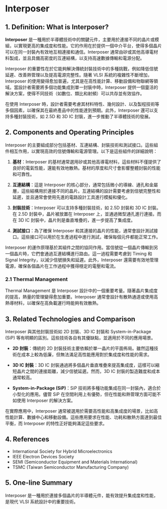 # Interposer

## 1. Definition: What is **Interposer**?
**Interposer** 是一種用於半導體技術中的關鍵元件，主要用於連接不同的晶片或模組，以實現更高的集成度和性能。它的作用在於提供一個中介平台，使得多個晶片可以在同一封裝內有效地互相連接和通信。Interposer 通常由矽或其他高導電材料製成，並且具備高密度的互連結構，以支持高速數據傳輸和電源分配。

Interposer 的重要性在於它能夠解決傳統封裝技術中的多種挑戰，例如降低信號延遲、改善熱管理以及提高電源完整性。隨著 VLSI 系統的複雜性不斷增加，Interposer 的使用變得愈加普遍，尤其是在高性能計算、移動設備和物聯網等領域。當設計者需要將多個功能集成到單一封裝中時，Interposer 提供一個靈活的解決方案，使得不同技術（如數位、類比和射頻）可以共存並有效協作。

在使用 Interposer 時，設計者需要考慮其材料特性、幾何設計、以及製程技術等多個因素，以確保其在最終產品中的性能達到預期。此外，Interposer 還可以支持多種封裝技術，如 2.5D 和 3D IC 封裝，進一步推動了半導體技術的發展。

## 2. Components and Operating Principles
Interposer 的主要組成部分包括基材、互連結構、封裝技術和測試接口。這些組件相互作用，以實現高效的信號傳輸和電源管理。以下是這些組件的詳細說明：

1. **基材**：Interposer 的基材通常選用矽或其他高導電材料，這些材料不僅提供了良好的電氣性能，還能有效地散熱。基材的厚度和尺寸會影響整體封裝的性能和可靠性。

2. **互連結構**：這是 Interposer 的核心部分，通常包括微小的導線、通孔和金屬層，這些結構用於連接不同的晶片。互連結構的設計需要考慮到信號完整性和延遲，並且通常會使用先進的電路設計工具進行模擬和優化。

3. **封裝技術**：Interposer 可以支持多種封裝技術，如 2.5D 封裝和 3D IC 封裝。在 2.5D 封裝中，晶片被放置在 Interposer 上，並通過微型通孔進行連接。而在 3D IC 封裝中，晶片則是垂直堆疊的，進一步提高了集成度。

4. **測試接口**：為了確保 Interposer 和其連接的晶片的性能，通常會設計測試接口。這些接口可以用於在生產過程中進行測試，確保每個元件都能正常工作。

Interposer 的運作原理基於其組件之間的協同作用。當信號從一個晶片傳輸到另一個晶片時，它們會通過互連結構進行路由。這一過程需要考慮到 Timing 和 Signal Integrity，以減少信號損失和延遲。此外，Interposer 還需要有效地管理電源，確保各個晶片在工作過程中獲得穩定的電壓和電流。

### 2.1 Thermal Management
Thermal Management 是 Interposer 設計中的一個重要考量。隨著晶片集成度的提高，熱量的管理變得愈加重要。Interposer 通常會設計有散熱通道或使用高熱導材料，以確保在高負載運行時能夠有效散熱。

## 3. Related Technologies and Comparison
Interposer 與其他封裝技術如 2D 封裝、3D IC 封裝和 System-in-Package (SiP) 等有明顯的區別。這些技術各自有其優缺點，並適用於不同的應用場景。

- **2D 封裝**：傳統的 2D 封裝技術主要依賴於單一晶片的平面佈局。雖然這種技術在成本上較為低廉，但無法滿足高性能應用對於集成度和性能的需求。

- **3D IC 封裝**：3D IC 封裝通過將多個晶片垂直堆疊來提高集成度，這樣可以縮短晶片之間的連接距離，減少信號延遲。然而，3D IC 封裝的製造難度和成本通常較高。

- **System-in-Package (SiP)**：SiP 技術將多種功能集成在同一封裝內，適合於小型化的應用。儘管 SiP 在空間利用上有優勢，但在性能和熱管理方面可能不如使用 Interposer 的解決方案。

在實際應用中，Interposer 通常被選用於需要高性能和高集成度的場景，比如高性能計算、數據中心和移動設備。這些應用要求在性能、功耗和散熱方面達到最佳平衡，而 Interposer 的特性正好能夠滿足這些要求。

## 4. References
- International Society for Hybrid Microelectronics
- IEEE Electron Devices Society
- SEMI (Semiconductor Equipment and Materials International)
- TSMC (Taiwan Semiconductor Manufacturing Company)

## 5. One-line Summary
Interposer 是一種用於連接多個晶片的半導體元件，能有效提升集成度和性能，是現代 VLSI 系統設計中的重要技術。